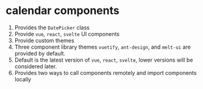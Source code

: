 # calendar components

1. Provides the `DatePicker` class
2. Provide `vue`, `react`, `svelte` UI components
3. Provide custom themes
4. Three component library themes `vuetify`, `ant-design`, and `melt-ui` are provided by default.
5. Default is the latest version of `vue`, `react`, `svelte`, lower versions will be considered later.
6. Provides two ways to call components remotely and import components locally

